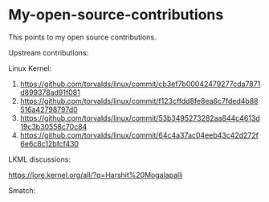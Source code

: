 # My-open-source-contributions
This points to my open source contributions.

Upstream contributions:

Linux Kernel:

1. https://github.com/torvalds/linux/commit/cb3ef7b00042479277cda7871d899378ad91f081
2. https://github.com/torvalds/linux/commit/f123cffdd8fe8ea6c7fded4b88516a42798797d0 
3. https://github.com/torvalds/linux/commit/53b3495273282aa844c4613d19c3b30558c70c84  
4. https://github.com/torvalds/linux/commit/64c4a37ac04eeb43c42d272f6e6c8c12bfcf430

LKML discussions:

https://lore.kernel.org/all/?q=Harshit%20Mogalapalli

Smatch:


